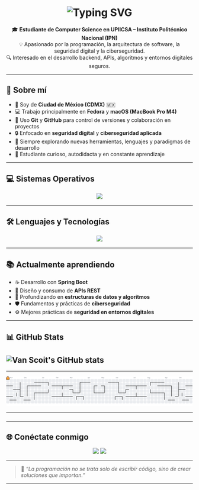 <h1 align="center">
  <img src="https://readme-typing-svg.herokuapp.com?font=Fira+Code&pause=1000&color=0093FF&center=true&vCenter=true&width=600&lines=Hola%2C+soy+Ian+Aaron+Van+Scoit;Bienvenido+a+mi+perfil+de+GitHub!+👋" alt="Typing SVG" />
</h1>

<p align="center">
  🎓 <b>Estudiante de Computer Science en UPIICSA – Instituto Politécnico Nacional (IPN)</b>  
  <br>
  💡 Apasionado por la programación, la arquitectura de software, la seguridad digital y la ciberseguridad.  
  <br>
  🔍 Interesado en el desarrollo backend, APIs, algoritmos y entornos digitales seguros.
</p>

---

## 🧠 Sobre mí
- 🌆 Soy de **Ciudad de México (CDMX)** 🇲🇽  
- 💻 Trabajo principalmente en **Fedora** y **macOS (MacBook Pro M4)**  
- 🧰 Uso **Git** y **GitHub** para control de versiones y colaboración en proyectos  
- 🔒 Enfocado en **seguridad digital** y **ciberseguridad aplicada**  
- 🚀 Siempre explorando nuevas herramientas, lenguajes y paradigmas de desarrollo  
- 🧩 Estudiante curioso, autodidacta y en constante aprendizaje

---

## 💻 Sistemas Operativos
<p align="center">
  <img src="https://skillicons.dev/icons?i=linux,apple" height="70"/>
</p>

---

## 🛠️ Lenguajes y Tecnologías
<p align="center">
  <img src="https://skillicons.dev/icons?i=c,cpp,python,java,spring,git,vscode,html,css,js" />
</p>

---

## 📚 Actualmente aprendiendo
- ☕ Desarrollo con **Spring Boot**
- 🧩 Diseño y consumo de **APIs REST**
- 🧮 Profundizando en **estructuras de datos y algoritmos**
- 🛡️ Fundamentos y prácticas de **ciberseguridad**
- ⚙️ Mejores prácticas de **seguridad en entornos digitales**

---

## 📊 GitHub Stats
![Van Scoit's GitHub stats](https://github-readme-stats.vercel.app/api?username=AaronVanScoit&show_icons=true&theme=onedark)
---

---
<picture>
  <source media="(prefers-color-scheme: dark)" srcset="https://raw.githubusercontent.com/AaronVanScoit/AaronVanScoit/output/pacman-contribution-graph-dark.svg">
  <source media="(prefers-color-scheme: light)" srcset="https://raw.githubusercontent.com/AaronVanScoit/AaronVanScoit/output/pacman-contribution-graph.svg">
  <img alt="pacman contribution graph" src="https://raw.githubusercontent.com/AaronVanScoit/AaronVanScoit/output/pacman-contribution-graph.svg">
</picture>

---

###
---
## 🌐 Conéctate conmigo
<p align="center">
  <a href="https://github.com/ianvanscoit"><img src="https://img.shields.io/badge/GitHub-181717?style=for-the-badge&logo=github&logoColor=white"/></a>
  <a href="mailto:tuemail@example.com"><img src="https://img.shields.io/badge/Email-D14836?style=for-the-badge&logo=gmail&logoColor=white"/></a>
</p>

---

> 💬 *“La programación no se trata solo de escribir código, sino de crear soluciones que importan.”*

---
